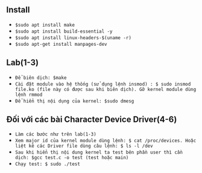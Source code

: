 ## Install
- `$sudo apt install make`
- `$sudo apt install build-essential -y`
- `$sudo apt install linux-headers-$(uname -r)`
- `$sudo apt-get install manpages-dev`

## Lab(1-3)
- `Để biên dịch: $make`
- `Cài đặt module vào hệ thống (sử dụng lệnh insmod) : $ sudo insmod  file.ko (file này có được sau khi biên dịch). Gỡ kernel module dùng lệnh rmmod`
- `Để hiển thị nội dụng của kernel: $sudo dmesg`

## Đối với các bài Character Device Driver(4-6)
- `Làm các bước như trên lab(1-3)`
- `Xem major id của kernel module dùng lệnh: $ cat /proc/devices. Hoặc liệt kê các Driver file dùng câu lệnh: $ ls -l /dev`
- `Sau khi hiển thị nội dung kernel ta test bên phần user thì cần dịch: $gcc test.c -o test (test hoặc main)`
- `Chạy test: $ sudo ./test`

